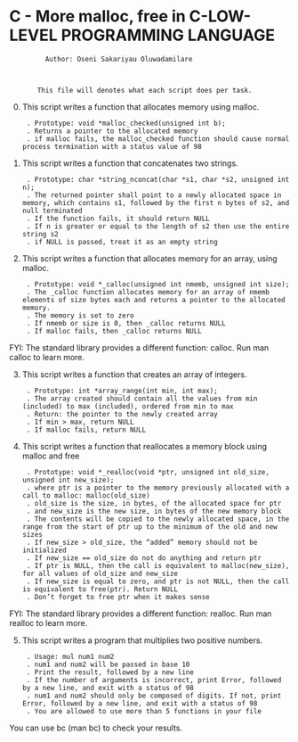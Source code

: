 #	   C - More malloc, free in C-LOW-LEVEL PROGRAMMING LANGUAGE


	

		     Author: Oseni Sakariyau Oluwadamilare



	       This file will denotes what each script does per task.



0. This script writes a function that allocates memory using malloc.

    	. Prototype: void *malloc_checked(unsigned int b);
    	. Returns a pointer to the allocated memory
    	. if malloc fails, the malloc_checked function should cause normal process termination with a status value of 98


1. This script writes a function that concatenates two strings.

    	. Prototype: char *string_nconcat(char *s1, char *s2, unsigned int n);
    	. The returned pointer shall point to a newly allocated space in memory, which contains s1, followed by the first n bytes of s2, and null terminated
    	. If the function fails, it should return NULL
    	. If n is greater or equal to the length of s2 then use the entire string s2
    	. if NULL is passed, treat it as an empty string


2. This script writes a function that allocates memory for an array, using malloc.

    	. Prototype: void *_calloc(unsigned int nmemb, unsigned int size);
    	. The _calloc function allocates memory for an array of nmemb elements of size bytes each and returns a pointer to the allocated memory.
    	. The memory is set to zero
    	. If nmemb or size is 0, then _calloc returns NULL
    	. If malloc fails, then _calloc returns NULL

FYI: The standard library provides a different function: calloc. Run man calloc to learn more.


3. This script writes a function that creates an array of integers.

    	. Prototype: int *array_range(int min, int max);
    	. The array created should contain all the values from min (included) to max (included), ordered from min to max
    	. Return: the pointer to the newly created array
    	. If min > max, return NULL
    	. If malloc fails, return NULL


4. This script writes a function that reallocates a memory block using malloc and free

    	. Prototype: void *_realloc(void *ptr, unsigned int old_size, unsigned int new_size);
    	. where ptr is a pointer to the memory previously allocated with a call to malloc: malloc(old_size)
    	. old_size is the size, in bytes, of the allocated space for ptr
    	. and new_size is the new size, in bytes of the new memory block
    	. The contents will be copied to the newly allocated space, in the range from the start of ptr up to the minimum of the old and new sizes
    	. If new_size > old_size, the “added” memory should not be initialized
    	. If new_size == old_size do not do anything and return ptr
    	. If ptr is NULL, then the call is equivalent to malloc(new_size), for all values of old_size and new_size
    	. If new_size is equal to zero, and ptr is not NULL, then the call is equivalent to free(ptr). Return NULL
    	. Don’t forget to free ptr when it makes sense

FYI: The standard library provides a different function: realloc. Run man realloc to learn more.


5. This script writes a program that multiplies two positive numbers.

    	. Usage: mul num1 num2
    	. num1 and num2 will be passed in base 10
    	. Print the result, followed by a new line
    	. If the number of arguments is incorrect, print Error, followed by a new line, and exit with a status of 98
    	. num1 and num2 should only be composed of digits. If not, print Error, followed by a new line, and exit with a status of 98
    	. You are allowed to use more than 5 functions in your file

You can use bc (man bc) to check your results.

